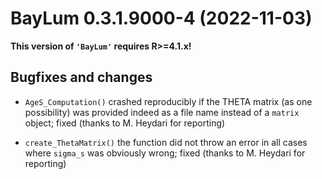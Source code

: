 




<!-- NEWS.md was auto-generated by NEWS.Rmd. Please DO NOT edit by hand!-->

# BayLum 0.3.1.9000-4 (2022-11-03)

**This version of `'BayLum'` requires R\>=4.1.x!**

## Bugfixes and changes

- `AgeS_Computation()` crashed reproducibly if the THETA matrix (as one
  possibility) was provided indeed as a file name instead of a `matrix`
  object; fixed (thanks to M. Heydari for reporting)

- `create_ThetaMatrix()` the function did not throw an error in all
  cases where `sigma_s` was obviously wrong; fixed (thanks to M. Heydari
  for reporting)
